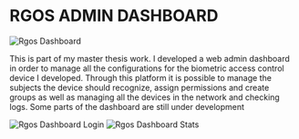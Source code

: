 # RGOS ADMIN DASHBOARD

![Rgos Dashboard](https://orla.dev/wp-content/uploads/2018/04/rgos-full.png)

This is part of my master thesis work. I developed a web admin dashboard in order to manage all the configurations for the biometric access control device I developed. Through this platform it is possible to manage the subjects the device should recognize, assign permissions and create groups as well as managing all the devices in the network and checking logs. Some parts of the dashboard are still under development

![Rgos Dashboard Login](https://orla.dev/wp-content/uploads/2018/04/Schermata-2021-02-19-alle-14.08.07.png)
![Rgos Dashboard Stats](https://orla.dev/wp-content/uploads/2018/04/Schermata-2021-02-19-alle-14.08.46.png)